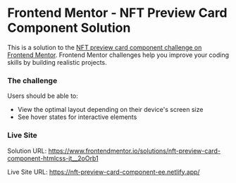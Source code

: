 # Frontend Mentor - NFT Preview Card Component Solution

This is a solution to
the [NFT preview card component challenge on Frontend Mentor](https://www.frontendmentor.io/challenges/nft-preview-card-component-SbdUL_w0U).
Frontend Mentor challenges help you improve your coding skills by building realistic projects.

### The challenge

Users should be able to:

- View the optimal layout depending on their device's screen size
- See hover states for interactive elements

### Live Site

Solution URL: https://www.frontendmentor.io/solutions/nft-preview-card-component-htmlcss-jt__2oOrb1

Live Site URL: https://nft-preview-card-component-ee.netlify.app/

